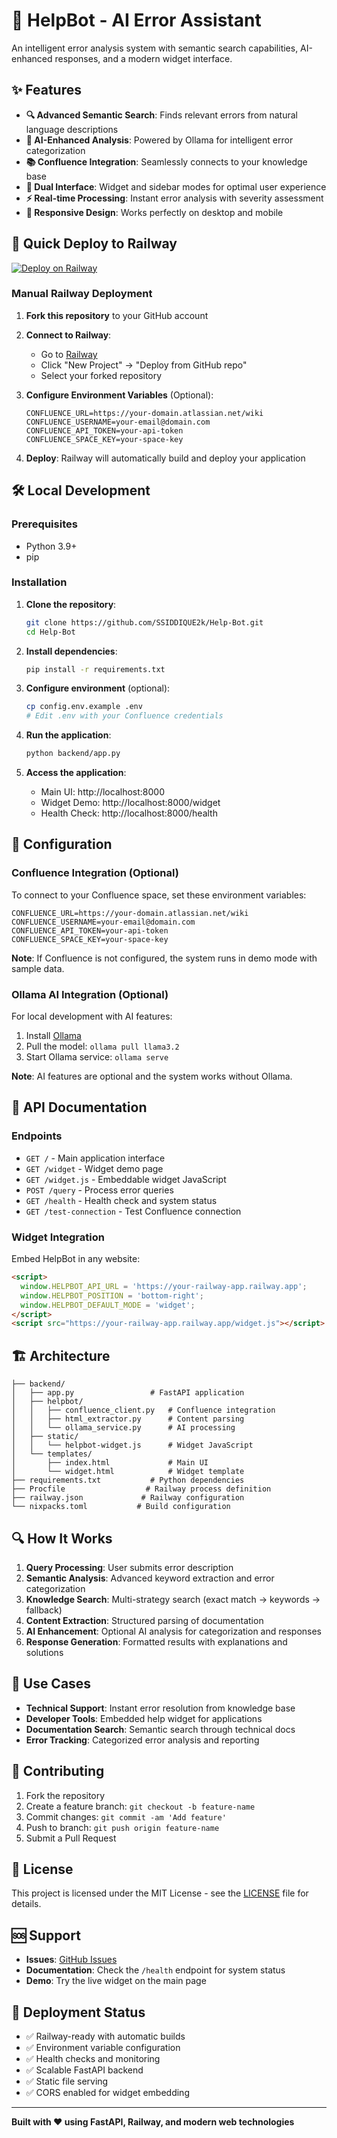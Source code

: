 # 🤖 HelpBot - AI Error Assistant

An intelligent error analysis system with semantic search capabilities, AI-enhanced responses, and a modern widget interface.

## ✨ Features

- **🔍 Advanced Semantic Search**: Finds relevant errors from natural language descriptions
- **🤖 AI-Enhanced Analysis**: Powered by Ollama for intelligent error categorization
- **📚 Confluence Integration**: Seamlessly connects to your knowledge base
- **🎯 Dual Interface**: Widget and sidebar modes for optimal user experience
- **⚡ Real-time Processing**: Instant error analysis with severity assessment
- **📱 Responsive Design**: Works perfectly on desktop and mobile

## 🚀 Quick Deploy to Railway

[![Deploy on Railway](https://railway.app/button.svg)](https://railway.app/template/your-template-id)

### Manual Railway Deployment

1. **Fork this repository** to your GitHub account

2. **Connect to Railway**:
   - Go to [Railway](https://railway.app)
   - Click "New Project" → "Deploy from GitHub repo"
   - Select your forked repository

3. **Configure Environment Variables** (Optional):
   ```
   CONFLUENCE_URL=https://your-domain.atlassian.net/wiki
   CONFLUENCE_USERNAME=your-email@domain.com
   CONFLUENCE_API_TOKEN=your-api-token
   CONFLUENCE_SPACE_KEY=your-space-key
   ```

4. **Deploy**: Railway will automatically build and deploy your application

## 🛠️ Local Development

### Prerequisites

- Python 3.9+
- pip

### Installation

1. **Clone the repository**:
   ```bash
   git clone https://github.com/SSIDDIQUE2k/Help-Bot.git
   cd Help-Bot
   ```

2. **Install dependencies**:
   ```bash
   pip install -r requirements.txt
   ```

3. **Configure environment** (optional):
   ```bash
   cp config.env.example .env
   # Edit .env with your Confluence credentials
   ```

4. **Run the application**:
   ```bash
   python backend/app.py
   ```

5. **Access the application**:
   - Main UI: http://localhost:8000
   - Widget Demo: http://localhost:8000/widget
   - Health Check: http://localhost:8000/health

## 🔧 Configuration

### Confluence Integration (Optional)

To connect to your Confluence space, set these environment variables:

```env
CONFLUENCE_URL=https://your-domain.atlassian.net/wiki
CONFLUENCE_USERNAME=your-email@domain.com
CONFLUENCE_API_TOKEN=your-api-token
CONFLUENCE_SPACE_KEY=your-space-key
```

**Note**: If Confluence is not configured, the system runs in demo mode with sample data.

### Ollama AI Integration (Optional)

For local development with AI features:

1. Install [Ollama](https://ollama.ai)
2. Pull the model: `ollama pull llama3.2`
3. Start Ollama service: `ollama serve`

**Note**: AI features are optional and the system works without Ollama.

## 📖 API Documentation

### Endpoints

- `GET /` - Main application interface
- `GET /widget` - Widget demo page
- `GET /widget.js` - Embeddable widget JavaScript
- `POST /query` - Process error queries
- `GET /health` - Health check and system status
- `GET /test-connection` - Test Confluence connection

### Widget Integration

Embed HelpBot in any website:

```html
<script>
  window.HELPBOT_API_URL = 'https://your-railway-app.railway.app';
  window.HELPBOT_POSITION = 'bottom-right';
  window.HELPBOT_DEFAULT_MODE = 'widget';
</script>
<script src="https://your-railway-app.railway.app/widget.js"></script>
```

## 🏗️ Architecture

```
├── backend/
│   ├── app.py                 # FastAPI application
│   ├── helpbot/
│   │   ├── confluence_client.py   # Confluence integration
│   │   ├── html_extractor.py      # Content parsing
│   │   └── ollama_service.py      # AI processing
│   ├── static/
│   │   └── helpbot-widget.js      # Widget JavaScript
│   └── templates/
│       ├── index.html             # Main UI
│       └── widget.html            # Widget template
├── requirements.txt           # Python dependencies
├── Procfile                  # Railway process definition
├── railway.json             # Railway configuration
└── nixpacks.toml           # Build configuration
```

## 🔍 How It Works

1. **Query Processing**: User submits error description
2. **Semantic Analysis**: Advanced keyword extraction and error categorization
3. **Knowledge Search**: Multi-strategy search (exact match → keywords → fallback)
4. **Content Extraction**: Structured parsing of documentation
5. **AI Enhancement**: Optional AI analysis for categorization and responses
6. **Response Generation**: Formatted results with explanations and solutions

## 🎯 Use Cases

- **Technical Support**: Instant error resolution from knowledge base
- **Developer Tools**: Embedded help widget for applications
- **Documentation Search**: Semantic search through technical docs
- **Error Tracking**: Categorized error analysis and reporting

## 🤝 Contributing

1. Fork the repository
2. Create a feature branch: `git checkout -b feature-name`
3. Commit changes: `git commit -am 'Add feature'`
4. Push to branch: `git push origin feature-name`
5. Submit a Pull Request

## 📄 License

This project is licensed under the MIT License - see the [LICENSE](LICENSE) file for details.

## 🆘 Support

- **Issues**: [GitHub Issues](https://github.com/SSIDDIQUE2k/Help-Bot/issues)
- **Documentation**: Check the `/health` endpoint for system status
- **Demo**: Try the live widget on the main page

## 🚀 Deployment Status

- ✅ Railway-ready with automatic builds
- ✅ Environment variable configuration
- ✅ Health checks and monitoring
- ✅ Scalable FastAPI backend
- ✅ Static file serving
- ✅ CORS enabled for widget embedding

---

**Built with ❤️ using FastAPI, Railway, and modern web technologies**
